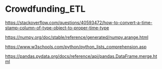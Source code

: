 # Crowdfunding_ETL

https://stackoverflow.com/questions/40593472/how-to-convert-a-time-stamp-column-of-type-object-to-proper-time-type

https://numpy.org/doc/stable/reference/generated/numpy.arange.html 

https://www.w3schools.com/python/python_lists_comprehension.asp 

https://pandas.pydata.org/docs/reference/api/pandas.DataFrame.merge.html 

